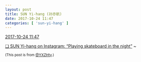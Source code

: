 ```yaml
---
layout: post
title: SUN Yi-hang (孙亦航)
date: 2017-10-24 11:47
categories: [ 'sun-yi-hang' ]
---
```


<div class="weibo-info">
  <a href="http://weibo.com/2565158051/FrPRFE50K">2017-10-24 11:47</a>
</div>

[❏ SUN Yi-hang on Instagram: “Playing skateboard in the night”](https://instagram.com/p/BanbzqjjtdY/) ~

<!-- more -->

<small>(This post is from [@YXZHty](http://weibo.com/2565158051).)</small>
